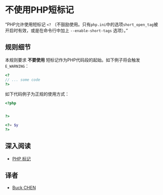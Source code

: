 <!-- PHP Manual -->
# 不使用PHP短标记

“PHP允许使用短标记 `<?`   （不鼓励使用。只有`php.ini`中的选项`short_open_tag`被开启时有效，或是在命令行中加上 `--enable-short-tags` 选项）。”

## 规则细节

本规则要求 __不要使用__ 短标记作为PHP代码段的起始。如下例子将会触发 `E_WARNING`：

```php
<?
// ... some code
?>
```

如下代码例子为正规的使用方式：

```php
<?php


?>
```

```php
<?= $y
?>
```
<!--
### Options

## When Not To Use It

This is not checked by PHP but will lead to bugs.
-->

## 深入阅读

* [PHP 标记](http://php.net/manual/zh/language.basic-syntax.phptags.php)

## 译者

* [Buck CHEN](https://github.com/cxbig)
